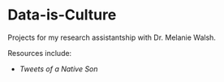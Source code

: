 # Data-is-Culture
Projects for my research assistantship with Dr. Melanie Walsh.

Resources include:
- *Tweets of a Native Son*
